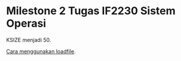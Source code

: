 # Milestone 2 Tugas IF2230 Sistem Operasi

KSIZE menjadi 50.

[Cara menggunakan loadfile](../src/prog/loadfile/README.md).
